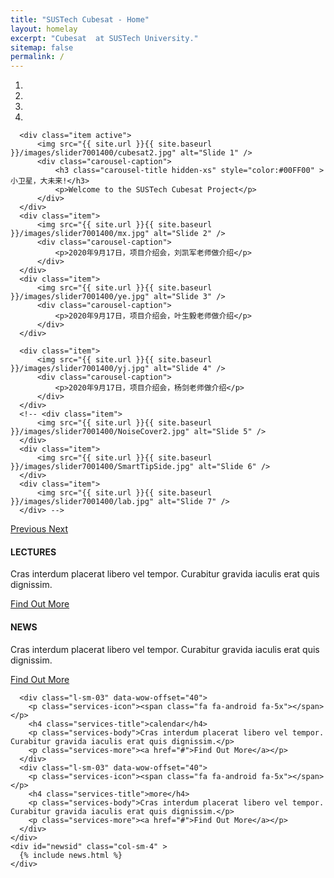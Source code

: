 ```yaml
---
title: "SUSTech Cubesat - Home"
layout: homelay
excerpt: "Cubesat  at SUSTech University."
sitemap: false
permalink: /
---
```


<!-- We are a dynamic research group at the [Leiden Institute of Physics](http://www.physics.leidenuniv.nl). Our aim is to explore and understand [quantum materials](http://condensedconcepts.blogspot.nl/2013/05/what-is-quantum-matter.html), including strange metals, high-temperature superconductors, and quantum critical electron matter. -->

<div markdown="0" id="carousel" class="carousel slide" data-ride="carousel" data-interval="5000" data-pause="hover" >
      <!-- Menu -->
  <ol class="carousel-indicators">
      <li data-target="#carousel" data-slide-to="0" class="active"></li>
      <li data-target="#carousel" data-slide-to="1"></li>
      <li data-target="#carousel" data-slide-to="2"></li>
      <li data-target="#carousel" data-slide-to="3"></li>
      <!-- <li data-target="#carousel" data-slide-to="4"></li>
      <li data-target="#carousel" data-slide-to="5"></li>
      <li data-target="#carousel" data-slide-to="6"></li> -->
  </ol>
  <!-- Items -->
  <div class="carousel-inner" markdown="0">

      <div class="item active">
          <img src="{{ site.url }}{{ site.baseurl }}/images/slider7001400/cubesat2.jpg" alt="Slide 1" />
          <div class="carousel-caption">
              <h3 class="carousel-title hidden-xs" style="color:#00FF00" >小卫星，大未来!</h3>
              <p>Welcome to the SUSTech Cubesat Project</p>
          </div>
      </div>
      <div class="item">
          <img src="{{ site.url }}{{ site.baseurl }}/images/slider7001400/mx.jpg" alt="Slide 2" />
          <div class="carousel-caption">
              <p>2020年9月17日，项目介绍会，刘凯军老师做介绍</p>
          </div>
      </div>
      <div class="item">
          <img src="{{ site.url }}{{ site.baseurl }}/images/slider7001400/ye.jpg" alt="Slide 3" />
          <div class="carousel-caption">
              <p>2020年9月17日，项目介绍会，叶生毅老师做介绍</p>
          </div>
      </div>
      
      <div class="item">
          <img src="{{ site.url }}{{ site.baseurl }}/images/slider7001400/yj.jpg" alt="Slide 4" />
          <div class="carousel-caption">
              <p>2020年9月17日，项目介绍会，杨剑老师做介绍</p>
          </div>
      </div>
      <!-- <div class="item">
          <img src="{{ site.url }}{{ site.baseurl }}/images/slider7001400/NoiseCover2.jpg" alt="Slide 5" />
      </div>
      <div class="item">
          <img src="{{ site.url }}{{ site.baseurl }}/images/slider7001400/SmartTipSide.jpg" alt="Slide 6" />
      </div>       
      <div class="item">
          <img src="{{ site.url }}{{ site.baseurl }}/images/slider7001400/lab.jpg" alt="Slide 7" />
      </div> -->
  </div>
  <a class="left carousel-control" href="#carousel" role="button" data-slide="prev">
    <span class="glyphicon glyphicon-chevron-left" aria-hidden="true"></span>
    <span class="sr-only">Previous</span>
  </a>
  <a class="right carousel-control" href="#carousel" role="button" data-slide="next">
    <span class="glyphicon glyphicon-chevron-right" aria-hidden="true"></span>
    <span class="sr-only">Next</span>
  </a>
</div>
<div class='col-sm-0'>
    <div class='col-sm-00'>
      <div class="l-sm-01" data-wow-offset="40">
        <p class="services-icon"><span class="fa fa-android fa-5x"></span></p>
        <h4 class="services-title">LECTURES</h4>
        <p class="services-body">Cras interdum placerat libero vel tempor. Curabitur gravida iaculis erat quis dignissim.</p>
        <p class="services-more"><a href="#">Find Out More</a></p>
      </div>
      <div class="l-sm-02" data-wow-offset="40">
        <p class="services-icon"><span class="fa fa-android fa-5x"></span></p>
        <h4 class="services-title">NEWS</h4>
        <p class="services-body">Cras interdum placerat libero vel tempor. Curabitur gravida iaculis erat quis dignissim.</p>
        <p class="services-more"><a href="#">Find Out More</a></p>
      </div>
  
      <div class="l-sm-03" data-wow-offset="40">
        <p class="services-icon"><span class="fa fa-android fa-5x"></span></p>
        <h4 class="services-title">calendar</h4>
        <p class="services-body">Cras interdum placerat libero vel tempor. Curabitur gravida iaculis erat quis dignissim.</p>
        <p class="services-more"><a href="#">Find Out More</a></p>
      </div>
      <div class="l-sm-03" data-wow-offset="40">
        <p class="services-icon"><span class="fa fa-android fa-5x"></span></p>
        <h4 class="services-title">more</h4>
        <p class="services-body">Cras interdum placerat libero vel tempor. Curabitur gravida iaculis erat quis dignissim.</p>
        <p class="services-more"><a href="#">Find Out More</a></p>
      </div>
    </div>
    <div id="newsid" class="col-sm-4" >
      {% include news.html %}
    </div>
</div>

<!-- 



To this end, we develop novel spectroscopic-imaging scanning tunneling microscopy (SI-STM) tools to visualize the relevant quantum mechanical degrees of freedom. We want to be able to build the perfect instruments to answer the  scientific questions we deem most important (see [Research](research)).

We are located at Leiden University, the birthplace of superconductivity and home to Kamerlingh Onnes, Lorentz, Huygens, Einstein, de Sitter, and others (see e.g. [the wall of signatures from Ehrenfest lecturers](https://www.lorentz.leidenuniv.nl/history/colloquium/muur_heel.html)). We exchange ideas and work with our neighbors from [Quantum Matter & Optics](http://www.physics.leidenuniv.nl/qo-home), as well as with the colleagues from our [world-class theory section](https://www.lorentz.leidenuniv.nl).

 **We are  looking for passionate new PhD students, Postdocs, and Master students to join the team** [(more info)]({{ site.url }}{{ site.baseurl }}/vacancies) **!**


We are grateful for funding from Leiden University, [NWO](www.nwo.nl) ([Vidi talent scheme](http://www.nwo.nl/en/research-and-results/programmes/Talent+Scheme) and the [Frontiers in Nanoscience program](https://www.universiteitleiden.nl/en/research/research-projects/science/frontiers-of-nanoscience-nanofront)), and from an [ERC starting grant](https://erc.europa.eu/funding/starting-grants).

<figure class="fourth">
  <img src="{{ site.url }}{{ site.baseurl }}/images/logopic/Logo_Leiden.jpg" style="width: 210px">
  <img src="{{ site.url }}{{ site.baseurl }}/images/logopic/Logo_Nanofront.jpg" style="width: 110px">
  <img src="{{ site.url }}{{ site.baseurl }}/images/logopic/Logo_NWO.jpg" style="width: 120px">
  <img src="{{ site.url }}{{ site.baseurl }}/images/logopic/Logo_ERC.jpg" style="width: 110px">
</figure> -->
